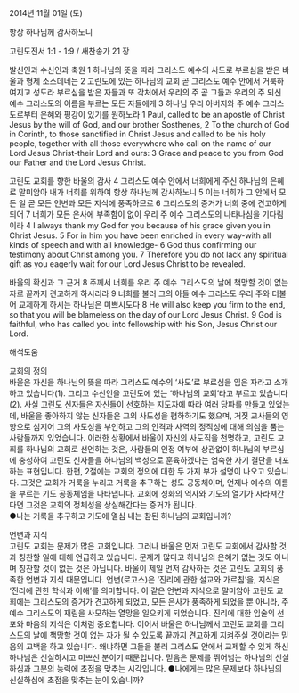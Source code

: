 2014년 11월 01일 (토)

항상 하나님께 감사하노니



고린도전서 1:1 - 1:9 / 새찬송가 21 장


발신인과 수신인과 축원
1 하나님의 뜻을 따라 그리스도 예수의 사도로 부르심을 받은 바울과 형제 소스데네는 2 고린도에 있는 하나님의 교회 곧 그리스도 예수 안에서 거룩하여지고 성도라 부르심을 받은 자들과 또 각처에서 우리의 주 곧 그들과 우리의 주 되신 예수 그리스도의 이름을 부르는 모든 자들에게 3 하나님 우리 아버지와 주 예수 그리스도로부터 은혜와 평강이 있기를 원하노라
1 Paul, called to be an apostle of Christ Jesus by the will of God, and our brother Sosthenes, 2 To the church of God in Corinth, to those sanctified in Christ Jesus and called to be his holy people, together with all those everywhere who call on the name of our Lord Jesus Christ-their Lord and ours: 3 Grace and peace to you from God our Father and the Lord Jesus Christ.

고린도 교회를 향한 바울의 감사
4 그리스도 예수 안에서 너희에게 주신 하나님의 은혜로 말미암아 내가 너희를 위하여 항상 하나님께 감사하노니 5 이는 너희가 그 안에서 모든 일 곧 모든 언변과 모든 지식에 풍족하므로 6 그리스도의 증거가 너희 중에 견고하게 되어 7 너희가 모든 은사에 부족함이 없이 우리 주 예수 그리스도의 나타나심을 기다림이라
4 I always thank my God for you because of his grace given you in Christ Jesus. 5 For in him you have been enriched in every way-with all kinds of speech and with all knowledge- 6 God thus confirming our testimony about Christ among you. 7 Therefore you do not lack any spiritual gift as you eagerly wait for our Lord Jesus Christ to be revealed.

바울의 확신과 그 근거
8 주께서 너희를 우리 주 예수 그리스도의 날에 책망할 것이 없는 자로 끝까지 견고하게 하시리라 9 너희를 불러 그의 아들 예수 그리스도 우리 주와 더불어 교제하게 하시는 하나님은 미쁘시도다
8 He will also keep you firm to the end, so that you will be blameless on the day of our Lord Jesus Christ. 9 God is faithful, who has called you into fellowship with his Son, Jesus Christ our Lord.

해석도움





교회의 정의  
바울은 자신을 하나님의 뜻을 따라 그리스도 예수의 ‘사도’로 부르심을 입은 자라고 소개하고 있습니다(1). 그리고 수신인을 고린도에 있는 ‘하나님의 교회’라고 부르고 있습니다(2). 사실 고린도 신자들은 자신들이 선호하는 지도자에 따라 여러 당파를 만들고 있었는데, 바울을 좋아하지 않는 신자들은 그의 사도성을 폄하하기도 했으며, 거짓 교사들의 영향으로 심지어 그의 사도성을 부인하고 그의 인격과 사역의 정직성에 대해 의심을 품는 사람들까지 있었습니다. 이러한 상황에서 바울이 자신의 사도직을 천명하고, 고린도 교회를 하나님의 교회로 선언하는 것은, 사람들의 인정 여부에 상관없이 하나님의 부르심에 충성하여 고린도 신자들을 하나님의 백성으로 훈육하겠다는 엄숙한 자기 결단을 내포하는 표현입니다. 한편, 2절에는 교회의 정의에 대한 두 가지 부가 설명이 나오고 있습니다. 그것은 교회가 거룩을 누리고 거룩을 추구하는 성도 공동체이며, 언제나 예수의 이름을 부르는 기도 공동체임을 나타냅니다. 교회에 성화의 역사와 기도의 열기가 사라져간다면 그것은 교회의 정체성을 상실해간다는 증거가 됩니다.          
●나는 거룩을 추구하고 기도에 열심 내는 참된 하나님의 교회입니까?

언변과 지식  
고린도 교회는 문제가 많은 교회입니다. 그러나 바울은 먼저 고린도 교회에서 감사할 것과 칭찬할 일에 대해 언급하고 있습니다. 문제가 많다고 하나님의 은혜가 없는 것도 아니며 칭찬할 것이 없는 것은 아닙니다. 바울이 제일 먼저 감사하는 것은 고린도 교회의 풍족한 언변과 지식 때문입니다. 언변(로고스)은 ‘진리에 관한 설교와 가르침’을, 지식은 ‘진리에 관한 학식과 이해’를 의미합니다. 이 같은 언변과 지식으로 말미암아 고린도 교회에는 그리스도의 증거가 견고하게 되었고, 모든 은사가 풍족하게 되었을 뿐 아니라, 주 예수 그리스도의 재림을 사모하는 열망을 일으키게 되었습니다. 진리에 대한 입술의 선포와 마음의 지식은 이처럼 중요합니다. 이어서 바울은 하나님께서 고린도 교회를 그리스도의 날에 책망할 것이 없는 자가 될 수 있도록 끝까지 견고하게 지켜주실 것이라는 믿음의 고백을 하고 있습니다. 왜냐하면 그들을 불러 그리스도 안에서 교제할 수 있게 하신 하나님은 신실하시고 미쁘신 분이기 때문입니다. 믿음은 문제를 뛰어넘는 하나님의 신실하심과 그분의 능력에 초점을 맞추는 시각입니다.
●나에게는 많은 문제보다 하나님의 신실하심에 초점을 맞추는 눈이 있습니까?